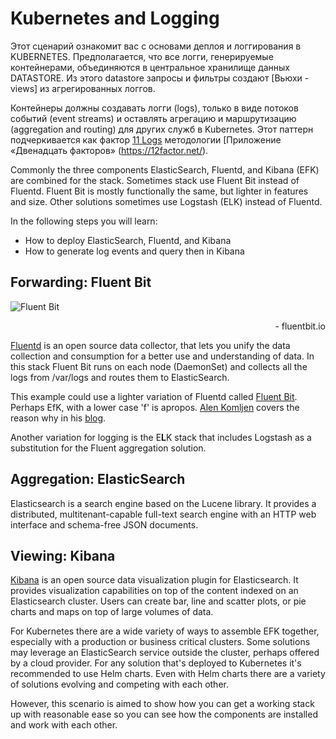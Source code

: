 # Kubernetes and Logging #

Этот сценарий ознакомит вас с основами деплоя и логгирования в KUBERNETES. 
Предполагается, что все логги, генерируемые контейнерами, объединяются в центральное хранилище данных DATASTORE. Из этого datastore запросы и фильтры создают [Вьюхи - views] из агрегированных логгов.

Контейнеры должны создавать логги (logs), только в виде потоков событий (event streams) и оставлять агрегацию и маршрутизацию (aggregation and routing) для других служб в Kubernetes. 
Этот паттерн подчеркивается как фактор [11 Logs](https://12factor.net/logs) методологии [Приложение «Двенадцать факторов» (https://12factor.net/).

Commonly the three components ElasticSearch, Fluentd, and Kibana (EFK) are combined for the stack. Sometimes stack use Fluent Bit instead of Fluentd. Fluent Bit is mostly functionally the same, but lighter in features and size. Other solutions sometimes use Logstash (ELK) instead of Fluentd.

In the following steps you will learn:

- How to deploy ElasticSearch, Fluentd, and Kibana
- How to generate log events and query then in Kibana

## Forwarding: Fluent Bit ##

![Fluent Bit](/javajon/courses/kubernetes-observability/efk/assets/flb_002.png "fluent Bit")
<div style="text-align: right">- fluentbit.io</div>

[Fluentd](https://www.fluentd.org/) is an open source data collector, that lets you unify the data collection and consumption for a better use and understanding of data. In this stack Fluent Bit runs on each node (DaemonSet) and collects all the logs from /var/logs and routes them to ElasticSearch.

This example could use a lighter variation of Fluentd called [Fluent Bit](https://fluentbit.io/). Perhaps EfK, with a lower case 'f' is apropos. [Alen Komljen](https://akomljen.com/) covers the reason why in his [blog](https://akomljen.com/get-kubernetes-logs-with-efk-stack-in-5-minutes/).

Another variation for logging is the E**L**K stack that includes Logstash as a substitution for the Fluent aggregation solution.

## Aggregation: ElasticSearch ##

Elasticsearch is a search engine based on the Lucene library. It provides a distributed, multitenant-capable full-text search engine with an HTTP web interface and schema-free JSON documents.

## Viewing: Kibana ##

[Kibana](https://www.elastic.co/products/kibana) is an open source data visualization plugin for Elasticsearch. It provides visualization capabilities on top of the content indexed on an Elasticsearch cluster. Users can create bar, line and scatter plots, or pie charts and maps on top of large volumes of data.

For Kubernetes there are a wide variety of ways to assemble EFK together, especially with a production or business critical clusters. Some solutions may leverage an ElasticSearch service outside the cluster, perhaps offered by a cloud provider. For any solution that's deployed to Kubernetes it's recommended to use Helm charts. Even with Helm charts there are a variety of solutions evolving and competing with each other.

However, this scenario is aimed to show how you can get a working stack up with reasonable ease so you can see how the components are installed and work with each other.
